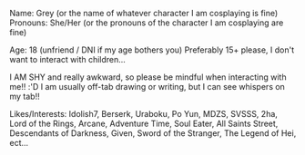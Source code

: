 Name: Grey (or the name of whatever character I am cosplaying is fine)
Pronouns: She/Her (or the pronouns of the character I am cosplaying are fine)

Age: 18
(unfriend / DNI if my age bothers you)
Preferably 15+ please, I don't want to interact with children...

I AM SHY and really awkward, so please be mindful when interacting with me!! :'D
I am usually off-tab drawing or writing, but I can see whispers on my tab!!

Likes/Interests: Idolish7, Berserk, Uraboku, Po Yun, MDZS, SVSSS, 2ha, Lord of the Rings, Arcane, Adventure Time, Soul Eater, All Saints Street, Descendants of Darkness, Given, Sword of the Stranger, The Legend of Hei, ect...
